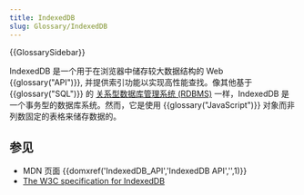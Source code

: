 ```yaml
---
title: IndexedDB
slug: Glossary/IndexedDB
---
```


{{GlossarySidebar}}

IndexedDB 是一个用于在浏览器中储存较大数据结构的 Web {{glossary("API")}}, 并提供索引功能以实现高性能查找。像其他基于 {{glossary("SQL")}} 的 [关系型数据库管理系统 (RDBMS)](https://en.wikipedia.org/wiki/Relational_database_management_system) 一样，IndexedDB 是一个事务型的数据库系统。然而，它是使用 {{glossary("JavaScript")}} 对象而非列数固定的表格来储存数据的。

## 参见

- MDN 页面 {{domxref('IndexedDB_API','IndexedDB API','',1)}}
- [The W3C specification for IndexedDB](https://w3c.github.io/IndexedDB/)
